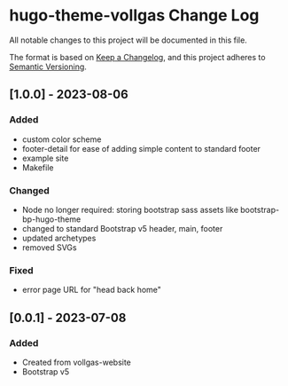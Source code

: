 # hugo-theme-vollgas Change Log

All notable changes to this project will be documented in this file.

The format is based on [Keep a Changelog](https://keepachangelog.com/en/1.1.0/),
and this project adheres to [Semantic Versioning](https://semver.org/spec/v2.0.0.html).

## [1.0.0] - 2023-08-06

### Added

- custom color scheme
- footer-detail for ease of adding simple content to standard footer
- example site
- Makefile

### Changed

- Node no longer required: storing bootstrap sass assets like bootstrap-bp-hugo-theme
- changed to standard Bootstrap v5 header, main, footer
- updated archetypes
- removed SVGs

### Fixed

- error page URL for "head back home"

## [0.0.1] - 2023-07-08

### Added

- Created from vollgas-website
- Bootstrap v5
